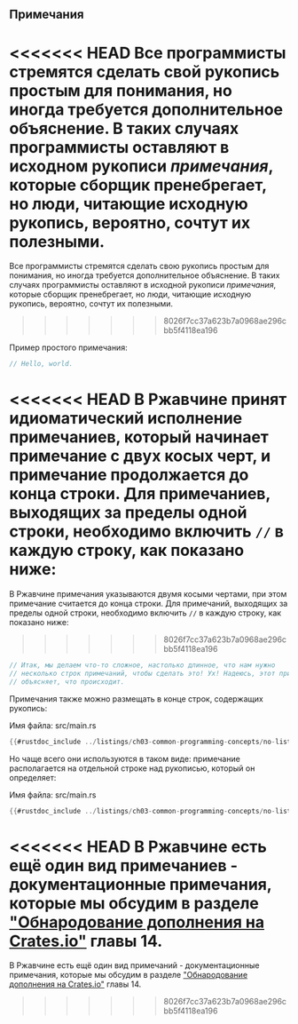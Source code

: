 ## Примечания

<<<<<<< HEAD
Все программисты стремятся сделать свой рукопись простым для понимания, но иногда требуется дополнительное объяснение. В таких случаях программисты оставляют в исходном рукописи *примечания*, которые сборщик пренебрегает, но люди, читающие исходную рукопись, вероятно, сочтут их полезными.
=======
Все программисты стремятся сделать свою рукопись простым для понимания, но иногда требуется дополнительное объяснение. В таких случаях программисты оставляют в исходной рукописи *примечания*, которые сборщик пренебрегает, но люди, читающие исходную рукопись, вероятно, сочтут их полезными.
>>>>>>> 8026f7cc37a623b7a0968ae296cbb5f4118ea196

Пример простого примечания:

```rust
// Hello, world.
```

<<<<<<< HEAD
В Ржавчине принят идиоматический исполнение примечаниев, который начинает примечание с двух косых черт, и примечание продолжается до конца строки. Для примечаниев, выходящих за пределы одной строки, необходимо включить `//` в каждую строку, как показано ниже:
=======
В Ржавчине примечания указываются двумя косыми чертами, при этом примечание считается до конца строки. Для примечаний, выходящих за пределы одной строки, необходимо включить `//` в каждую строку, как показано ниже:
>>>>>>> 8026f7cc37a623b7a0968ae296cbb5f4118ea196

```rust
// Итак, мы делаем что-то сложное, настолько длинное, что нам нужно
// несколько строк примечаний, чтобы сделать это! Ух! Надеюсь, этот примечание
// объясняет, что происходит.
```

Примечания также можно размещать в конце строк, содержащих рукопись:

<span class="filename">Имя файла: src/main.rs</span>

```rust
{{#rustdoc_include ../listings/ch03-common-programming-concepts/no-listing-24-comments-end-of-line/src/main.rs}}
```

Но чаще всего они используются в таком виде: примечание располагается на отдельной строке над рукописью, который он определяет:

<span class="filename">Имя файла: src/main.rs</span>

```rust
{{#rustdoc_include ../listings/ch03-common-programming-concepts/no-listing-25-comments-above-line/src/main.rs}}
```

<<<<<<< HEAD
В Ржавчине есть ещё один вид примечаниев - документационные примечания, которые мы обсудим в разделе ["Обнародование дополнения на Crates.io"] главы 14.
=======
В Ржавчине есть ещё один вид примечаний - документационные примечания, которые мы обсудим в разделе ["Обнародование дополнения на Crates.io"] главы 14.
>>>>>>> 8026f7cc37a623b7a0968ae296cbb5f4118ea196


["Обнародование дополнения на Crates.io"]: ch14-02-publishing-to-crates-io.html